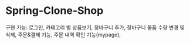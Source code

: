 # Spring-Clone-Shop

구현 기능: 
로그인, 
카테고리 별 상품보기, 
장바구니 추가, 
장바구니 물품 수량 변경 및 삭제, 
주문&결제 기능, 
주문 내역 확인 기능(mypage), 
